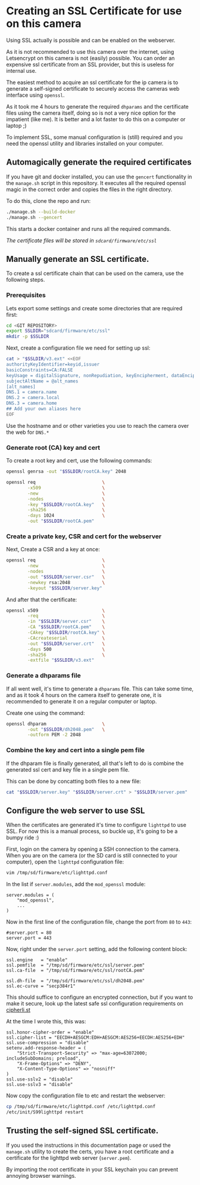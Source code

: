 # Creating an SSL Certificate for use on this camera

Using SSL actually is possible and can be enabled on the webserver.

As it is not recommended to use this camera over the internet, 
using Letsencrypt on this camera is not (easily) possible. 
You can order an expensive ssl certificate from an SSL provider, but this is useless for internal use.

The easiest method to acquire an ssl certificate for the ip camera is to generate a 
self-signed certificate to securely access the cameras web interface using `openssl`.

As it took me 4 hours to generate the required `dhparams` and the certificate files using the camera itself, 
doing so is not a very nice option for the impatient (like me).
It is better and a lot faster to do this on a computer or laptop ;)

To implement SSL, some manual configuration is (still) required and you need 
the openssl utility and libraries installed on your computer.

## Automagically generate the required certificates

If you have git and docker installed, you can use the `gencert` functionality in the `manage.sh` script in this repository. 
It executes all the required openssl magic in the correct order and copies the files in the right directory.

To do this, clone the repo and run:

```bash
./manage.sh --build-docker
./manage.sh --gencert
```

This starts a docker container and runs all the required commands.

*The certificate files will be stored in `sdcard/firmware/etc/ssl`*


## Manually generate an SSL certificate.

To create a ssl certificate chain that can be used on the camera, use the following steps.

### Prerequisites

Lets export some settings and create some directories that are required first:
```bash
cd <GIT REPOSITORY>
export SSLDIR="sdcard/firmware/etc/ssl"
mkdir -p $SSLDIR
```

Next, create a configuration file we need for setting up ssl:

```bash
cat > "$SSLDIR/v3.ext" <<EOF
authorityKeyIdentifier=keyid,issuer
basicConstraints=CA:FALSE
keyUsage = digitalSignature, nonRepudiation, keyEncipherment, dataEncipherment
subjectAltName = @alt_names
[alt_names]
DNS.1 = camera.name
DNS.2 = camera.local
DNS.3 = camera.home
## Add your own aliases here
EOF
```

Use the hostname and or other varieties you use to reach the camera over the web for `DNS.*`

### Generate root (CA) key and cert

To create a root key and cert, use the following commands:

```bash
openssl genrsa -out "$SSLDIR/rootCA.key" 2048

openssl req                         \
        -x509                       \
        -new                        \
        -nodes                      \
        -key "$SSLDIR/rootCA.key"   \
        -sha256                     \
        -days 1024                  \
        -out "$SSLDIR/rootCA.pem"
```

### Create a private key, CSR and cert for the webserver

Next, Create a CSR and a key at once:

```bash
openssl req                         \
        -new                        \
        -nodes                      \
        -out "$SSLDIR/server.csr"   \
        -newkey rsa:2048            \
        -keyout "$SSLDIR/server.key"
```

And after that the certificate:

```bash
openssl x509                        \
        -req                        \
        -in "$SSLDIR/server.csr"    \
        -CA "$SSLDIR/rootCA.pem"    \
        -CAkey "$SSLDIR/rootCA.key" \
        -CAcreateserial             \
        -out "$SSLDIR/server.crt"   \
        -days 500                   \
        -sha256                     \
        -extfile "$SSLDIR/v3.ext"
```


### Generate a dhparams file

If all went well, it's time to generate a `dhparams` file. 
This can take some time, and as it took 4 hours on the camera itself to generate one, 
it is recommended to generate it on a regular computer or laptop.

Create one using the command:

```bash
openssl dhparam                     \
        -out "$SSLDIR/dh2048.pem"   \
        -outform PEM -2 2048
```


### Combine the key and cert into a single pem file

If the dhparam file is finally generated, 
all that's left to do is combine the generated ssl cert and key file in a single pem file.

This can be done by concatting both files to a new file:

```bash
cat "$SSLDIR/server.key" "$SSLDIR/server.crt" > "$SSLDIR/server.pem"
```


## Configure the web server to use SSL

When the certificates are generated it's time to configure `lighttpd` to use SSL.
For now this is a manual process, so buckle up, it's going to be a bumpy ride :)

First, login on the camera by opening a SSH connection to the camera.
When you are on the camera (or the SD card is still connected to your computer), 
open the `lighttpd` configuration file:

```bash
vim /tmp/sd/firmware/etc/lighttpd.conf
```

In the list if `server.modules`, add the `mod_openssl` module:
```lighttpd
server.modules = (
    "mod_openssl",
    ...
)
```

Now in the first line of the configuration file, change the port from `80` to `443`:

```lighttpd
#server.port = 80
server.port = 443
```

Now, right under the `server.port` setting, add the following content block:

```lighttpd
ssl.engine   = "enable"
ssl.pemfile  = "/tmp/sd/firmware/etc/ssl/server.pem"
ssl.ca-file  = "/tmp/sd/firmware/etc/ssl/rootCA.pem"

ssl.dh-file  = "/tmp/sd/firmware/etc/ssl/dh2048.pem"
ssl.ec-curve = "secp384r1"
```

This should suffice to configure an encrypted connection, 
but if you want to make it secure, look up the latest safe ssl configuration 
requirements on [cipherli.st](https://cipherli.st/)

At the time I wrote this, this was:

```lighttpd
ssl.honor-cipher-order = "enable"
ssl.cipher-list = "EECDH+AESGCM:EDH+AESGCM:AES256+EECDH:AES256+EDH"
ssl.use-compression = "disable"
setenv.add-response-header = (
    "Strict-Transport-Security" => "max-age=63072000; includeSubDomains; preload",
    "X-Frame-Options" => "DENY",
    "X-Content-Type-Options" => "nosniff"
)
ssl.use-sslv2 = "disable"
ssl.use-sslv3 = "disable"
```

Now copy the configuration file to etc and restart the webserver:
```bash
cp /tmp/sd/firmware/etc/lighttpd.conf /etc/lighttpd.conf
/etc/init/S99lighttpd restart
```


## Trusting the self-signed SSL certificate.

If you used the instructions in this documentation page or used the `manage.sh` utility to create the certs,
you have a root certificate and a certificate for the lighttpd web server (`server.pem`).

By importing the root certificate in your SSL keychain you can prevent annoying browser warnings.
